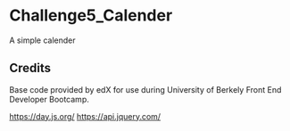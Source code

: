 # Challenge5_Calender
A simple calender

## Credits
Base code provided by edX for use during University of Berkely Front End Developer Bootcamp.

https://day.js.org/
https://api.jquery.com/
